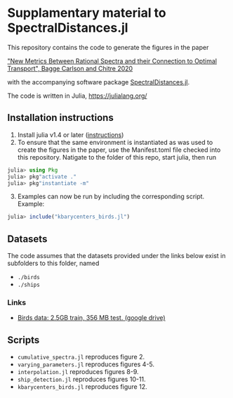 # Supplamentary material to SpectralDistances.jl
This repository contains the code to generate the figures in the paper

["New Metrics Between Rational Spectra and their Connection to Optimal Transport", Bagge Carlson and Chitre 2020](http://arxiv.org/abs/2004.09152)

with the accompanying software package [SpectralDistances.jl](https://github.com/baggepinnen/SpectralDistances.jl).

The code is written in Julia, https://julialang.org/

## Installation instructions
1. Install julia v1.4 or later ([instructions](https://julialang.org/downloads/))
2. To ensure that the same environment is instantiated as was used to create the figures in the paper, use the Manifest.toml file checked into this repository. Natigate to the folder of this repo, start julia, then run
```julia
julia> using Pkg
julia> pkg"activate ."
julia> pkg"instantiate -m"
```
3. Examples can now be run by including the corresponding script. Example:
```julia
julia> include("kbarycenters_birds.jl")
```




## Datasets
The code assumes that the datasets provided under the links below exist in subfolders to this folder, named
- `./birds`
- `./ships`

### Links
- [Birds data: 2.5GB train, 356 MB test. (google drive)](https://drive.google.com/open?id=1jMGMjj-KPJ8b4qoFo5WZqrOVr3sHzwDf)

## Scripts
- `cumulative_spectra.jl` reproduces figure 2.
- `varying_parameters.jl` reproduces figures 4-5.
- `interpolation.jl` reproduces figures 8-9.
- `ship_detection.jl` reproduces figures 10-11.
- `kbarycenters_birds.jl` reproduces figure 12.
